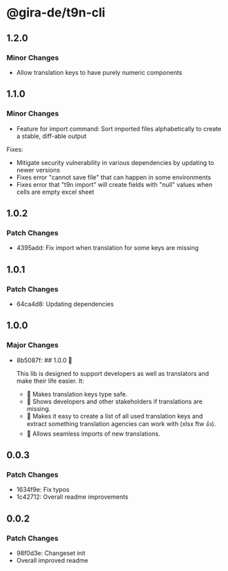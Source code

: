 # @gira-de/t9n-cli

## 1.2.0

### Minor Changes

- Allow translation keys to have purely numeric components

## 1.1.0

### Minor Changes

- Feature for import command: Sort imported files alphabetically to create a stable, diff-able output

Fixes:

- Mitigate security vulnerability in various dependencies by updating to newer versions
- Fixes error "cannot save file" that can happen in some environments
- Fixes error that "t9n import" will create fields with "null" values when cells are empty excel sheet

## 1.0.2

### Patch Changes

- 4395add: Fix import when translation for some keys are missing

## 1.0.1

### Patch Changes

- 64ca4d8: Updating dependencies

## 1.0.0

### Major Changes

- 8b5087f: ## 1.0.0 🥳

  This lib is designed to support developers as well as translators and make their life easier. It:

  - 📖 Makes translation keys type safe.
  - 🚨 Shows developers and other stakeholders if translations are missing.
  - 👜 Makes it easy to create a list of all used translation keys and extract something translation agencies can work with (xlsx ftw 👍).
  - 🛬 Allows seamless imports of new translations.

## 0.0.3

### Patch Changes

- 1634f9e: Fix typos
- 1c42712: Overall readme improvements

## 0.0.2

### Patch Changes

- 98f0d3e: Changeset init
- Overall improved readme
